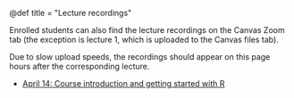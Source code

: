 @def title = "Lecture recordings"

Enrolled students can also find the lecture recordings on the Canvas Zoom tab (the exception is lecture 1, which is uploaded to the Canvas files tab).

Due to slow upload speeds, the recordings should appear on this page hours after the corresponding lecture.

* [April 14: Course introduction and getting started with R](/assets/lecture-1/recording1.mp4)
